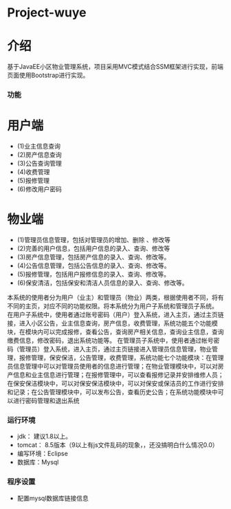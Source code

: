 # Project-wuye
# 介绍
基于JavaEE小区物业管理系统，项目采用MVC模式结合SSM框架进行实现，前端页面使用Bootstrap进行实现。
### 功能
# 用户端
 - (1)业主信息查询 
 - (2)房产信息查询
 - (3)公告查询管理 
 - (4)收费管理
 - (5)报修管理
 - (6)修改用户密码
# 物业端
 - (1)管理员信息管理，包括对管理员的增加、删除 、修改等
 - (2)完善的用户信息，包括用户信息的录入、查询、修改等
 - (3)房产信息管理，包括房产信息的录入、查询、修改等。
 - (4)公告信息管理，包括公告信息的录入、查询、修改等。
 - (5)报修管理，包括用户报修信息的录入、查询、修改等。
 - (6)保安清洁，包括保安和清洁人员信息的录入、查询、修改等。

本系统的使用者分为用户（业主）和管理员（物业）两类，根据使用者不同，将有不同的主页，对应不同的功能权限。将本系统分为用户子系统和管理员子系统。
在用户子系统中，使用者通过账号密码（用户）登入系统，进入主页，通过主页链接，进入小区公告，业主信息查询，房产信息，收费管理，系统功能五个功能模块，在模块内可以完成报修，查看公告，查询房产相关信息，查询业主信息，查询缴费信息，修改密码，退出系统功能等。
在管理员子系统中，使用者通过帐号密码（管理员）登入系统，进入主页，通过主页链接进入管理员信息管理，物业管理，报修管理，保安保洁，公告管理，收费管理，系统功能七个功能模块：在管理员信息管理中可以对管理员使用者的信息进行管理；在物业管理模块中，可以对房产信息和业主信息进行管理；在报修管理中，可以查看报修记录并安排维修人员；在保安保洁模块中，可以对保安保洁模块中，可以对保安或保洁员的工作进行安排和记录；在公告管理模块中，可以发布公告，查看历史公告；在系统功能模块中可以进行密码管理和退出系统
### 运行环境
 - jdk： 建议1.8以上。
 - tomcat： 8.5版本（9以上有js文件乱码的现象，，还没搞明白什么情况0.0）
 - 编写环境：Eclipse
 - 数据库：Mysql
### 程序设置
 - 配置mysql数据库链接信息

